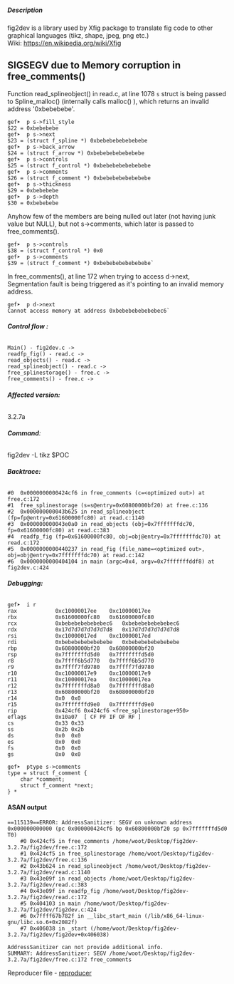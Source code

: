 

##### Description
fig2dev is a library used by Xfig package to translate fig code to other graphical languages (tikz, shape, jpeg, png etc.)               
Wiki: https://en.wikipedia.org/wiki/Xfig


## SIGSEGV due to Memory corruption in free_comments()

Function read_splineobject() in read.c, at line 1078 `s` struct is being passed to Spline_malloc() (internally calls malloc() ), which returns an invalid address '0xbebebebe'.


```
gef➤  p s->fill_style
$22 = 0xbebebebe
gef➤  p s->next
$23 = (struct f_spline *) 0xbebebebebebebebe
gef➤  p s->back_arrow
$24 = (struct f_arrow *) 0xbebebebebebebebe
gef➤  p s->controls
$25 = (struct f_control *) 0xbebebebebebebebe
gef➤  p s->comments
$26 = (struct f_comment *) 0xbebebebebebebebe
gef➤  p s->thickness
$29 = 0xbebebebe
gef➤  p s->depth
$30 = 0xbebebebe
```


Anyhow few of the members are being nulled out later (not having junk value but NULL), but not s->comments, which later is passed to free_comments(). 
```
gef➤  p s->controls
$38 = (struct f_control *) 0x0
gef➤  p s->comments
$39 = (struct f_comment *) 0xbebebebebebebebe`
```

In free_comments(), at line 172 when trying to access d->next, Segmentation fault is being triggered as it's pointing to an invalid memory address. 

```
gef➤  p d->next
Cannot access memory at address 0xbebebebebebebec6`
```



###### **Control flow :**
```
Main() - fig2dev.c -> 
readfp_fig() - read.c -> 
read_objects() - read.c -> 
read_splineobject() - read.c ->
free_splinestorage() - free.c -> 
free_comments() - free.c -> 
```

###### **Affected version:**
3.2.7a




###### **Command**:  
fig2dev -L tikz $POC



###### **Backtrace:**

```
#0  0x0000000000424cf6 in free_comments (c=<optimized out>) at free.c:172
#1  free_splinestorage (s=s@entry=0x60800000bf20) at free.c:136
#2  0x000000000043b625 in read_splineobject (fp=fp@entry=0x61600000fc80) at read.c:1140
#3  0x000000000043e0a0 in read_objects (obj=0x7fffffffdc70, fp=0x61600000fc80) at read.c:383
#4  readfp_fig (fp=0x61600000fc80, obj=obj@entry=0x7fffffffdc70) at read.c:172
#5  0x0000000000440237 in read_fig (file_name=<optimized out>, obj=obj@entry=0x7fffffffdc70) at read.c:142
#6  0x0000000000404104 in main (argc=0x4, argv=0x7fffffffddf8) at fig2dev.c:424
```




###### **Debugging:**

```
gef➤  i r
rax            0xc10000017ee	0xc10000017ee
rbx            0x61600000fc80	0x61600000fc80
rcx            0xbebebebebebebec6	0xbebebebebebebec6
rdx            0x17d7d7d7d7d7d7d8	0x17d7d7d7d7d7d7d8
rsi            0xc10000017ed	0xc10000017ed
rdi            0xbebebebebebebebe	0xbebebebebebebebe
rbp            0x60800000bf20	0x60800000bf20
rsp            0x7fffffffd5d0	0x7fffffffd5d0
r8             0x7ffff6b5d770	0x7ffff6b5d770
r9             0x7ffff7fd9780	0x7ffff7fd9780
r10            0xc10000017e9	0xc10000017e9
r11            0xc10000017ea	0xc10000017ea
r12            0x7fffffffd8a0	0x7fffffffd8a0
r13            0x60800000bf20	0x60800000bf20
r14            0x0	0x0
r15            0x7fffffffd9e0	0x7fffffffd9e0
rip            0x424cf6	0x424cf6 <free_splinestorage+950>
eflags         0x10a07	[ CF PF IF OF RF ]
cs             0x33	0x33
ss             0x2b	0x2b
ds             0x0	0x0
es             0x0	0x0
fs             0x0	0x0
gs             0x0	0x0
```



```
gef➤  ptype s->comments
type = struct f_comment {
    char *comment;
    struct f_comment *next;
} *
```


#### ASAN output

```
==115139==ERROR: AddressSanitizer: SEGV on unknown address 0x000000000000 (pc 0x000000424cf6 bp 0x60800000bf20 sp 0x7fffffffd5d0 T0)
    #0 0x424cf5 in free_comments /home/woot/Desktop/fig2dev-3.2.7a/fig2dev/free.c:172
    #1 0x424cf5 in free_splinestorage /home/woot/Desktop/fig2dev-3.2.7a/fig2dev/free.c:136
    #2 0x43b624 in read_splineobject /home/woot/Desktop/fig2dev-3.2.7a/fig2dev/read.c:1140
    #3 0x43e09f in read_objects /home/woot/Desktop/fig2dev-3.2.7a/fig2dev/read.c:383
    #4 0x43e09f in readfp_fig /home/woot/Desktop/fig2dev-3.2.7a/fig2dev/read.c:172
    #5 0x404103 in main /home/woot/Desktop/fig2dev-3.2.7a/fig2dev/fig2dev.c:424
    #6 0x7ffff67b782f in __libc_start_main (/lib/x86_64-linux-gnu/libc.so.6+0x2082f)
    #7 0x406038 in _start (/home/woot/Desktop/fig2dev-3.2.7a/fig2dev/fig2dev+0x406038)

AddressSanitizer can not provide additional info.
SUMMARY: AddressSanitizer: SEGV /home/woot/Desktop/fig2dev-3.2.7a/fig2dev/free.c:172 free_comments
```


Reproducer file -  [reproducer](https://github.com/SegfaultMasters/covering360/blob/master/fig2dev/free_comments_00)
 
